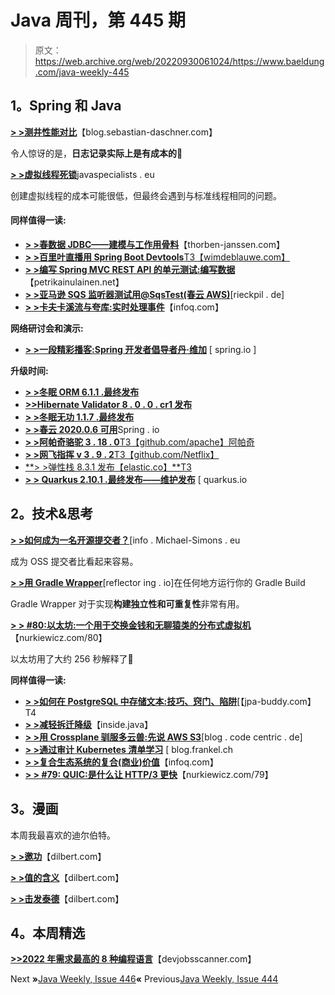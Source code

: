 # Java 周刊，第 445 期

> 原文：<https://web.archive.org/web/20220930061024/https://www.baeldung.com/java-weekly-445>

## **1。Spring 和 Java**

[**> >测井性能对比**](https://web.archive.org/web/20220810163551/https://blog.sebastian-daschner.com/entries/logging-performance-comparison)【blog.sebastian-daschner.com】

令人惊讶的是，**日志记录实际上是有成本的**🙂

[**> >虚拟线程死锁**](https://web.archive.org/web/20220810163551/https://www.javaspecialists.eu/archive/Issue302-Virtual-Thread-Deadlocks.html)javaspecialists . eu

创建虚拟线程的成本可能很低，但最终会遇到与标准线程相同的问题。

#### **同样值得一读:**

*   [**> >春数据 JDBC——建模与工作用骨料**](https://web.archive.org/web/20220810163551/https://thorben-janssen.com/spring-data-jdbc-aggregates/)【thorben-janssen.com】
*   [**> >百里叶直播用 Spring Boot Devtools**T3【wimdeblauwe.com】](https://web.archive.org/web/20220810163551/https://www.wimdeblauwe.com/blog/2022/07/04/thymeleaf-live-reload-with-spring-boot-devtools/)
*   [**> >编写 Spring MVC REST API 的单元测试:编写数据**](https://web.archive.org/web/20220810163551/https://www.petrikainulainen.net/programming/testing/writing-unit-tests-for-a-spring-mvc-rest-api-writing-data/)【petrikainulainen.net】
*   [**> >亚马逊 SQS 监听器测试用@SqsTest(春云 AWS)**](https://web.archive.org/web/20220810163551/https://rieckpil.de/amazon-sqs-listener-testing-with-sqstest-spring-cloud-aws/)[rieckpil . de]
*   [**> >卡夫卡溪流与夸库:实时处理事件**](https://web.archive.org/web/20220810163551/https://www.infoq.com/articles/quarkus-with-kafka-streams/)【infoq.com】

**网络研讨会和演示:**

*   [**> >一段精彩播客:Spring 开发者倡导者丹·维加**](https://web.archive.org/web/20220810163551/https://spring.io/blog/2022/06/30/a-bootiful-podcast-spring-developer-advocate-dan-vega) [ spring.io ]

**升级时间:**

*   [**> >冬眠 ORM 6.1.1 .最终发布**](https://web.archive.org/web/20220810163551/https://in.relation.to/2022/07/01/hibernate-orm-611-final/)
*   [**>>Hibernate Validator 8 . 0 . 0 . cr1 发布**](https://web.archive.org/web/20220810163551/https://in.relation.to/2022/06/30/hibernate-validator-8-cr1-released/)
*   [**> >冬眠无功 1.1.7 .最终发布**](https://web.archive.org/web/20220810163551/https://in.relation.to/2022/07/05/hibernate-reactive-1_1_7_Final/)
*   [**> >春云 2020.0.6 可用**](https://web.archive.org/web/20220810163551/https://spring.io/blog/2022/06/30/spring-cloud-2020-0-6-is-available)Spring . io
*   [**> >阿帕奇骆驼 3 . 18 . 0**T3【github.com/apache】阿帕奇](https://web.archive.org/web/20220810163551/https://github.com/apache/camel/releases/tag/camel-3.18.0)
*   [**> >网飞指挥 v 3 . 9 . 2**T3【github.com/Netflix】](https://web.archive.org/web/20220810163551/https://github.com/Netflix/conductor/releases/tag/v3.9.2)
*   [**> >弹性栈 8.3.1 发布【elastic.co】**T3](https://web.archive.org/web/20220810163551/https://www.elastic.co/blog/elastic-stack-8-3-1-released)
*   [**> > Quarkus 2.10.1 .最终发布——维护发布**](https://web.archive.org/web/20220810163551/https://quarkus.io/blog/quarkus-2-10-1-final-released/) [ quarkus.io

## **2。技术&思考**

[**> >如何成为一名开源提交者？**](https://web.archive.org/web/20220810163551/https://info.michael-simons.eu/2022/07/03/how-to-become-an-open-source-committer/)[info . Michael-Simons . eu

成为 OSS 提交者比看起来容易。

[**> >用 Gradle Wrapper**](https://web.archive.org/web/20220810163551/https://reflectoring.io/gradle-wrapper/)[reflector ing . io]在任何地方运行你的 Gradle Build

Gradle Wrapper 对于实现**构建独立性和可重复性**非常有用。

[**> > #80:以太坊:一个用于交换金钱和无聊猿类的分布式虚拟机**](https://web.archive.org/web/20220810163551/https://nurkiewicz.com/80)【nurkiewicz.com/80】

以太坊用了大约 256 秒解释了🙂

**同样值得一读:**

*   [**> >如何在 PostgreSQL 中存储文本:技巧、窍门、陷阱**](https://web.archive.org/web/20220810163551/https://www.jpa-buddy.com/blog/how-to-store-text-in-postgresql-tips-tricks-and-traps/)[【jpa-buddy.com】T4
*   [**> >减轻拆迁降级**](https://web.archive.org/web/20220810163551/https://inside.java/2022/07/01/mitigate-relocation-degradations/)【inside.java】
*   [**> >用 Crossplane 驯服多云兽:先说 AWS S3**](https://web.archive.org/web/20220810163551/https://blog.codecentric.de/en/2022/07/crossplane/)[blog . code centric . de]
*   [**> >通过审计 Kubernetes 清单学习**](https://web.archive.org/web/20220810163551/https://blog.frankel.ch/learning-auditing-kubernetes-manifests/) [ blog.frankel.ch
*   [**> >复合生态系统的复合(商业)价值**](https://web.archive.org/web/20220810163551/https://www.infoq.com/articles/open-source-composable-ecosystems)【infoq.com】
*   [**> > #79: QUIC:是什么让 HTTP/3 更快**](https://web.archive.org/web/20220810163551/https://nurkiewicz.com/79)【nurkiewicz.com/79】

## **3。漫画**

本周我最喜欢的迪尔伯特。

[**> >邀功**](https://web.archive.org/web/20220810163551/https://dilbert.com/strip/2022-07-05)【dilbert.com】

[**> >值的含义**](https://web.archive.org/web/20220810163551/https://dilbert.com/strip/2022-07-04)【dilbert.com】

[**> >击发泰德**](https://web.archive.org/web/20220810163551/https://dilbert.com/strip/2022-06-20)【dilbert.com】

## **4。本周精选**

**[>>2022 年需求最高的 8 种编程语言](https://web.archive.org/web/20220810163551/https://www.devjobsscanner.com/blog/top-8-most-demanded-languages-in-2022/)**【devjobsscanner.com】

Next **»**[Java Weekly, Issue 446](/web/20220810163551/https://www.baeldung.com/java-weekly-446)**«** Previous[Java Weekly, Issue 444](/web/20220810163551/https://www.baeldung.com/java-weekly-444)